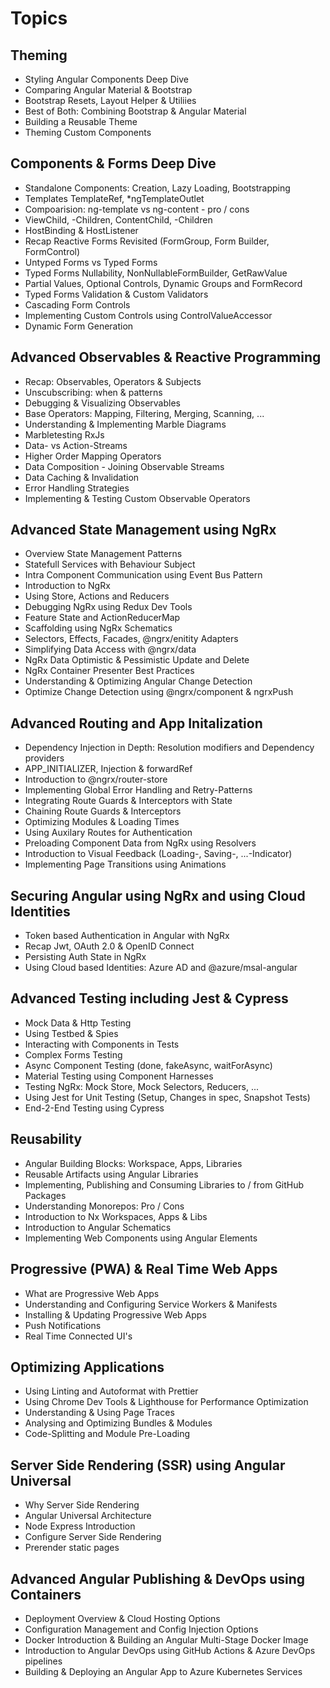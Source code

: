 # Topics

## Theming

- Styling Angular Components Deep Dive
- Comparing Angular Material & Bootstrap
- Bootstrap Resets, Layout Helper & Utiliies
- Best of Both: Combining Bootstrap & Angular Material
- Building a Reusable Theme
- Theming Custom Components

## Components & Forms Deep Dive

- Standalone Components: Creation, Lazy Loading, Bootstrapping
- Templates TemplateRef, *ngTemplateOutlet
- Compoarision: ng-template vs ng-content - pro / cons
- ViewChild, -Children, ContentChild, -Children
- HostBinding & HostListener
- Recap Reactive Forms Revisited (FormGroup, Form Builder, FormControl)
- Untyped Forms vs Typed Forms 
- Typed Forms Nullability, NonNullableFormBuilder, GetRawValue
- Partial Values, Optional Controls, Dynamic Groups and FormRecord
- Typed Forms Validation & Custom Validators
- Cascading Form Controls
- Implementing Custom Controls using ControlValueAccessor
- Dynamic Form Generation

## Advanced Observables & Reactive Programming

- Recap: Observables, Operators & Subjects
- Unscubscribing: when & patterns
- Debugging & Visualizing Observables
- Base Operators: Mapping, Filtering, Merging, Scanning, ...
- Understanding & Implementing Marble Diagrams
- Marbletesting RxJs
- Data- vs Action-Streams
- Higher Order Mapping Operators
- Data Composition - Joining Observable Streams
- Data Caching & Invalidation
- Error Handling Strategies
- Implementing & Testing Custom Observable Operators

## Advanced State Management using NgRx

- Overview State Management Patterns
- Statefull Services with Behaviour Subject
- Intra Component Communication using Event Bus Pattern
- Introduction to NgRx
- Using Store, Actions and Reducers
- Debugging NgRx using Redux Dev Tools
- Feature State and ActionReducerMap
- Scaffolding using NgRx Schematics
- Selectors, Effects, Facades, @ngrx/enitity Adapters
- Simplifying Data Access with @ngrx/data
- NgRx Data Optimistic & Pessimistic Update and Delete
- NgRx Container Presenter Best Practices
- Understanding & Optimizing Angular Change Detection
- Optimize Change Detection using @ngrx/component & ngrxPush

## Advanced Routing and App Initalization

- Dependency Injection in Depth: Resolution modifiers and Dependency providers
- APP_INITIALIZER, Injection & forwardRef
- Introduction to @ngrx/router-store
- Implementing Global Error Handling and Retry-Patterns
- Integrating Route Guards & Interceptors with State
- Chaining Route Guards & Interceptors
- Optimizing Modules & Loading Times
- Using Auxilary Routes for Authentication
- Preloading Component Data from NgRx using Resolvers
- Introduction to Visual Feedback (Loading-, Saving-, ...-Indicator)
- Implementing Page Transitions using Animations

## Securing Angular using NgRx and using Cloud Identities

- Token based Authentication in Angular with NgRx
- Recap Jwt, OAuth 2.0 & OpenID Connect
- Persisting Auth State in NgRx
- Using Cloud based Identities: Azure AD and @azure/msal-angular

## Advanced Testing including Jest & Cypress

- Mock Data & Http Testing
- Using Testbed & Spies
- Interacting with Components in Tests
- Complex Forms Testing
- Async Component Testing (done, fakeAsync, waitForAsync)
- Material Testing using Component Harnesses
- Testing NgRx: Mock Store, Mock Selectors, Reducers, ...
- Using Jest for Unit Testing (Setup, Changes in spec, Snapshot Tests)
- End-2-End Testing using Cypress

## Reusability

- Angular Building Blocks: Workspace, Apps, Libraries
- Reusable Artifacts using Angular Libraries
- Implementing, Publishing and Consuming Libraries to / from GitHub Packages
- Understanding Monorepos: Pro / Cons
- Introduction to Nx Workspaces, Apps & Libs
- Introduction to Angular Schematics
- Implementing Web Components using Angular Elements

## Progressive (PWA) & Real Time Web Apps

- What are Progressive Web Apps
- Understanding and Configuring Service Workers & Manifests
- Installing & Updating Progressive Web Apps
- Push Notifications
- Real Time Connected UI's

## Optimizing Applications

- Using Linting and Autoformat with Prettier
- Using Chrome Dev Tools & Lighthouse for Performance Optimization
- Understanding & Using Page Traces
- Analysing and Optimizing Bundles & Modules
- Code-Splitting and Module Pre-Loading

## Server Side Rendering (SSR) using Angular Universal

- Why Server Side Rendering
- Angular Universal Architecture
- Node Express Introduction
- Configure Server Side Rendering
- Prerender static pages

## Advanced Angular Publishing & DevOps using Containers

- Deployment Overview & Cloud Hosting Options
- Configuration Management and Config Injection Options
- Docker Introduction & Building an Angular Multi-Stage Docker Image
- Introduction to Angular DevOps using GitHub Actions & Azure DevOps pipelines
- Building & Deploying an Angular App to Azure Kubernetes Services